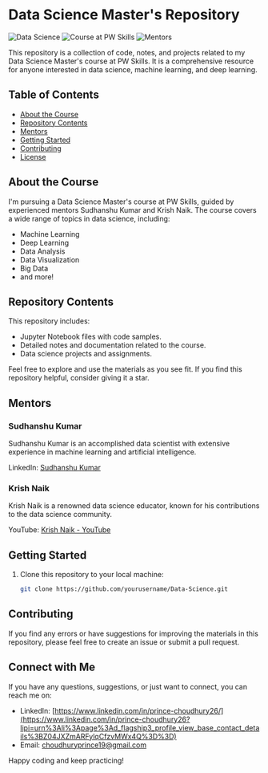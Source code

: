 # Data Science Master's Repository

![Data Science](https://img.shields.io/badge/Data%20Science-Master's-blue)
![Course at PW Skills](https://img.shields.io/badge/Course-PW%20Skills-red)
![Mentors](https://img.shields.io/badge/Mentors-Sudhanshu%20Kumar%20%7C%20Krish%20Naik-brightgreen)

This repository is a collection of code, notes, and projects related to my Data Science Master's course at PW Skills. It is a comprehensive resource for anyone interested in data science, machine learning, and deep learning.

## Table of Contents

- [About the Course](#about-the-course)
- [Repository Contents](#repository-contents)
- [Mentors](#mentors)
- [Getting Started](#getting-started)
- [Contributing](#contributing)
- [License](#license)

## About the Course

I'm pursuing a Data Science Master's course at PW Skills, guided by experienced mentors Sudhanshu Kumar and Krish Naik. The course covers a wide range of topics in data science, including:

- Machine Learning
- Deep Learning
- Data Analysis
- Data Visualization
- Big Data
- and more!

## Repository Contents

This repository includes:

- Jupyter Notebook files with code samples.
- Detailed notes and documentation related to the course.
- Data science projects and assignments.

Feel free to explore and use the materials as you see fit. If you find this repository helpful, consider giving it a star.

## Mentors

### Sudhanshu Kumar

Sudhanshu Kumar is an accomplished data scientist with extensive experience in machine learning and artificial intelligence.

LinkedIn: [Sudhanshu Kumar](https://www.linkedin.com/in/-sudhanshu-kumar?lipi=urn%3Ali%3Apage%3Ad_flagship3_profile_view_base_contact_details%3BaeKLjdDvQd6uIeoG5t1Vpw%3D%3D)

### Krish Naik

Krish Naik is a renowned data science educator, known for his contributions to the data science community.

YouTube: [Krish Naik - YouTube](https://www.youtube.com/user/krishnaik06)

## Getting Started

1. Clone this repository to your local machine:

   ```bash
   git clone https://github.com/yourusername/Data-Science.git

 ## Contributing
If you find any errors or have suggestions for improving the materials in this repository, please feel free to create an issue or submit a pull request.

## Connect with Me

If you have any questions, suggestions, or just want to connect, you can reach me on:

- LinkedIn: [https://www.linkedin.com/in/prince-choudhury26/](https://www.linkedin.com/in/prince-choudhury26?lipi=urn%3Ali%3Apage%3Ad_flagship3_profile_view_base_contact_details%3BZ04JXZmARFylqCfzvMWx4Q%3D%3D)
- Email: [choudhuryprince19@gmail.com](mailto:choudhuryprince19@gmail.com)

Happy coding and keep practicing!
